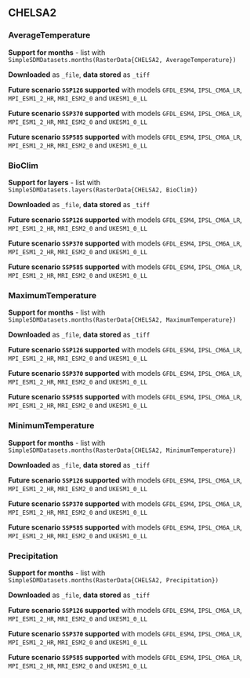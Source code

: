 ## CHELSA2

### AverageTemperature

**Support for months** - list with `SimpleSDMDatasets.months(RasterData{CHELSA2, AverageTemperature})`

**Downloaded** as `_file`, **data stored** as `_tiff`

**Future scenario `SSP126` supported** with models `GFDL_ESM4`, `IPSL_CM6A_LR`, `MPI_ESM1_2_HR`, `MRI_ESM2_0` and `UKESM1_0_LL`

**Future scenario `SSP370` supported** with models `GFDL_ESM4`, `IPSL_CM6A_LR`, `MPI_ESM1_2_HR`, `MRI_ESM2_0` and `UKESM1_0_LL`

**Future scenario `SSP585` supported** with models `GFDL_ESM4`, `IPSL_CM6A_LR`, `MPI_ESM1_2_HR`, `MRI_ESM2_0` and `UKESM1_0_LL`

### BioClim

**Support for layers** - list with `SimpleSDMDatasets.layers(RasterData{CHELSA2, BioClim})`

**Downloaded** as `_file`, **data stored** as `_tiff`

**Future scenario `SSP126` supported** with models `GFDL_ESM4`, `IPSL_CM6A_LR`, `MPI_ESM1_2_HR`, `MRI_ESM2_0` and `UKESM1_0_LL`

**Future scenario `SSP370` supported** with models `GFDL_ESM4`, `IPSL_CM6A_LR`, `MPI_ESM1_2_HR`, `MRI_ESM2_0` and `UKESM1_0_LL`

**Future scenario `SSP585` supported** with models `GFDL_ESM4`, `IPSL_CM6A_LR`, `MPI_ESM1_2_HR`, `MRI_ESM2_0` and `UKESM1_0_LL`

### MaximumTemperature

**Support for months** - list with `SimpleSDMDatasets.months(RasterData{CHELSA2, MaximumTemperature})`

**Downloaded** as `_file`, **data stored** as `_tiff`

**Future scenario `SSP126` supported** with models `GFDL_ESM4`, `IPSL_CM6A_LR`, `MPI_ESM1_2_HR`, `MRI_ESM2_0` and `UKESM1_0_LL`

**Future scenario `SSP370` supported** with models `GFDL_ESM4`, `IPSL_CM6A_LR`, `MPI_ESM1_2_HR`, `MRI_ESM2_0` and `UKESM1_0_LL`

**Future scenario `SSP585` supported** with models `GFDL_ESM4`, `IPSL_CM6A_LR`, `MPI_ESM1_2_HR`, `MRI_ESM2_0` and `UKESM1_0_LL`

### MinimumTemperature

**Support for months** - list with `SimpleSDMDatasets.months(RasterData{CHELSA2, MinimumTemperature})`

**Downloaded** as `_file`, **data stored** as `_tiff`

**Future scenario `SSP126` supported** with models `GFDL_ESM4`, `IPSL_CM6A_LR`, `MPI_ESM1_2_HR`, `MRI_ESM2_0` and `UKESM1_0_LL`

**Future scenario `SSP370` supported** with models `GFDL_ESM4`, `IPSL_CM6A_LR`, `MPI_ESM1_2_HR`, `MRI_ESM2_0` and `UKESM1_0_LL`

**Future scenario `SSP585` supported** with models `GFDL_ESM4`, `IPSL_CM6A_LR`, `MPI_ESM1_2_HR`, `MRI_ESM2_0` and `UKESM1_0_LL`

### Precipitation

**Support for months** - list with `SimpleSDMDatasets.months(RasterData{CHELSA2, Precipitation})`

**Downloaded** as `_file`, **data stored** as `_tiff`

**Future scenario `SSP126` supported** with models `GFDL_ESM4`, `IPSL_CM6A_LR`, `MPI_ESM1_2_HR`, `MRI_ESM2_0` and `UKESM1_0_LL`

**Future scenario `SSP370` supported** with models `GFDL_ESM4`, `IPSL_CM6A_LR`, `MPI_ESM1_2_HR`, `MRI_ESM2_0` and `UKESM1_0_LL`

**Future scenario `SSP585` supported** with models `GFDL_ESM4`, `IPSL_CM6A_LR`, `MPI_ESM1_2_HR`, `MRI_ESM2_0` and `UKESM1_0_LL`
